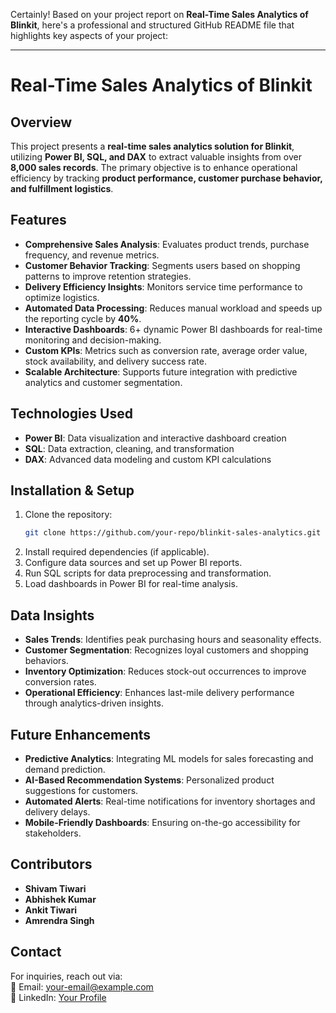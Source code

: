 Certainly! Based on your project report on **Real-Time Sales Analytics of Blinkit**, here's a professional and structured GitHub README file that highlights key aspects of your project:

---

# Real-Time Sales Analytics of Blinkit  

## Overview  
This project presents a **real-time sales analytics solution for Blinkit**, utilizing **Power BI, SQL, and DAX** to extract valuable insights from over **8,000 sales records**. The primary objective is to enhance operational efficiency by tracking **product performance, customer purchase behavior, and fulfillment logistics**.  

## Features  
- **Comprehensive Sales Analysis**: Evaluates product trends, purchase frequency, and revenue metrics.  
- **Customer Behavior Tracking**: Segments users based on shopping patterns to improve retention strategies.  
- **Delivery Efficiency Insights**: Monitors service time performance to optimize logistics.  
- **Automated Data Processing**: Reduces manual workload and speeds up the reporting cycle by **40%**.  
- **Interactive Dashboards**: 6+ dynamic Power BI dashboards for real-time monitoring and decision-making.  
- **Custom KPIs**: Metrics such as conversion rate, average order value, stock availability, and delivery success rate.  
- **Scalable Architecture**: Supports future integration with predictive analytics and customer segmentation.  

## Technologies Used  
- **Power BI**: Data visualization and interactive dashboard creation  
- **SQL**: Data extraction, cleaning, and transformation  
- **DAX**: Advanced data modeling and custom KPI calculations  

## Installation & Setup  
1. Clone the repository:  
   ```bash
   git clone https://github.com/your-repo/blinkit-sales-analytics.git
   ```
2. Install required dependencies (if applicable).  
3. Configure data sources and set up Power BI reports.  
4. Run SQL scripts for data preprocessing and transformation.  
5. Load dashboards in Power BI for real-time analysis.  

## Data Insights  
- **Sales Trends**: Identifies peak purchasing hours and seasonality effects.  
- **Customer Segmentation**: Recognizes loyal customers and shopping behaviors.  
- **Inventory Optimization**: Reduces stock-out occurrences to improve conversion rates.  
- **Operational Efficiency**: Enhances last-mile delivery performance through analytics-driven insights.  

## Future Enhancements  
- **Predictive Analytics**: Integrating ML models for sales forecasting and demand prediction.  
- **AI-Based Recommendation Systems**: Personalized product suggestions for customers.  
- **Automated Alerts**: Real-time notifications for inventory shortages and delivery delays.  
- **Mobile-Friendly Dashboards**: Ensuring on-the-go accessibility for stakeholders.  

## Contributors  
- **Shivam Tiwari**  
- **Abhishek Kumar**  
- **Ankit Tiwari**  
- **Amrendra Singh**  
  

## Contact  
For inquiries, reach out via:  
📧 Email: your-email@example.com  
📌 LinkedIn: [Your Profile](https://www.linkedin.com/in/your-profile)  

